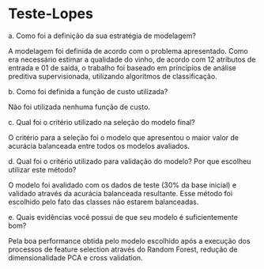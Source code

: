 # Teste-Lopes

a. Como foi a definição da sua estratégia de modelagem?

A modelagem foi definida de acordo com o problema apresentado.
Como era necessário estimar a qualidade do vinho, de acordo com 12 atributos de entrada e 01 de saída, o trabalho foi baseado em príncipios de análise preditiva supervisionada, utilizando algoritmos de classificação.


b. Como foi definida a função de custo utilizada?

Não foi utilizada nenhuma função de custo.


c. Qual foi o critério utilizado na seleção do modelo final?

O critério para a seleção foi o modelo que apresentou o maior valor de acurácia balanceada entre todos os modelos avaliados.


d. Qual foi o critério utilizado para validação do modelo? Por que escolheu utilizar este método?

O modelo foi avalidado com os dados de teste (30% da base inicial) e validado através da acurácia balanceada resultante. 
Esse método foi escolhido pelo fato das classes não estarem balanceadas.


e. Quais evidências você possui de que seu modelo é suficientemente bom?

Pela boa performance obtida pelo modelo escolhido após a execução dos processos de feature selection através do Random Forest, redução de dimensionalidade PCA e cross validation.
